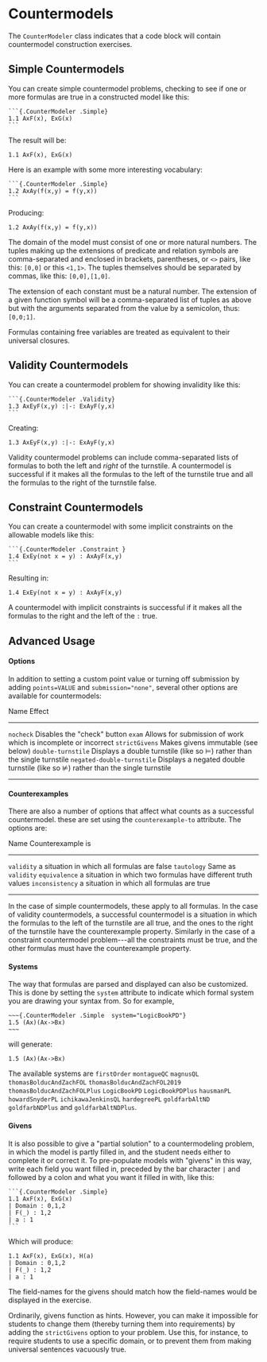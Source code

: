 # Countermodels

The `CounterModeler` class indicates that a code block will contain
countermodel construction exercises.

## Simple Countermodels

You can create simple countermodel problems, checking to see if one or more
formulas are true in a constructed model like this:

    ```{.CounterModeler .Simple}
    1.1 AxF(x), ExG(x)
    ```

The result will be:

```{.CounterModeler .Simple}
1.1 AxF(x), ExG(x)
```

Here is an example with some more interesting vocabulary:

    ```{.CounterModeler .Simple}
    1.2 AxAy(f(x,y) = f(y,x))
    ```

Producing:

```{.CounterModeler .Simple}
1.2 AxAy(f(x,y) = f(y,x))
```

The domain of the model must consist of one or more natural numbers. The tuples
making up the extensions of predicate and relation symbols are comma-separated
and enclosed in brackets, parentheses, or `<>` pairs, like this: `[0,0]` or
this `<1,1>`. The tuples themselves should be separated by commas, like this:
`[0,0],[1,0]`.

The extension of each constant must be a natural number. The extension of a
given function symbol will be a comma-separated list of tuples as above but
with the arguments separated from the value by a semicolon, thus: `[0,0;1]`.

Formulas containing free variables are treated as equivalent to their universal
closures.

## Validity Countermodels

You can create a countermodel problem for showing invalidity like this:

    ```{.CounterModeler .Validity}
    1.3 AxEyF(x,y) :|-: ExAyF(y,x)
    ```

Creating:

```{.CounterModeler .Validity}
1.3 AxEyF(x,y) :|-: ExAyF(y,x)
```

Validity countermodel problems can include comma-separated lists of formulas to
both the left and *right* of the turnstile. A countermodel is successful if it
makes all the formulas to the left of the turnstile true and all the formulas
to the right of the turnstile false.

## Constraint Countermodels

You can create a countermodel with some implicit constraints on the allowable models like this:

    ```{.CounterModeler .Constraint }
    1.4 ExEy(not x = y) : AxAyF(x,y)
    ```

Resulting in:

```{.CounterModeler .Constraint}
1.4 ExEy(not x = y) : AxAyF(x,y)
```

A countermodel with implicit constraints is successful if it makes all the
formulas to the right and the left of the `:` true.

## Advanced Usage

#### Options

In addition to setting a custom point value or turning off submission by adding
`points=VALUE` and `submission="none"`, several other options are available for
countermodels:

<div class="table">

Name                        Effect
--------------------------- ------------------------------------------------------------------
`nocheck`                   Disables the "check" button
`exam`                      Allows for submission of work which is incomplete or incorrect
`strictGivens`              Makes givens immutable (see below)
`double-turnstile`          Displays a double turnstile (like so ⊨) rather than the single turnstile
`negated-double-turnstile`  Displays a negated double turnstile (like so ⊭) rather than the single turnstile
--------------------------- ------------------------------------------------------------------


#### Counterexamples

There are also a number of options that affect what counts as a successful
countermodel. these are set using the `counterexample-to` attribute. The
options are:

<div class="table">

Name                     Counterexample is
------------------------ ------------------------------------------------------------------
`validity`               a situation in which all formulas are false
`tautology`              Same as `validity`
`equivalence`            a situation in which two formulas have different truth values
`inconsistency`          a situation in which all formulas are true
------------------------ ------------------------------------------------------------------

</div>

In the case of simple countermodels, these apply to all formulas. In the case
of validity countermodels, a successful countermodel is a situation in which
the formulas to the left of the turnstile are all true, and the ones to the
right of the turnstile have the counterexample property. Similarly in the case
of a constraint countermodel problem---all the constraints must be true, and
the other formulas must have the counterexample property.

#### Systems

The way that formulas are parsed and displayed can also be customized. This is
done by setting the `system` attribute to indicate which formal system you are
drawing your syntax from. So for example, 

    ~~~{.CounterModeler .Simple  system="LogicBookPD"}
    1.5 (Ax)(Ax->Bx)
    ~~~

will generate:

~~~{.CounterModeler .Simple options="exam" system="LogicBookPD"}
1.5 (Ax)(Ax->Bx)
~~~

The available systems are `firstOrder` `montagueQC` `magnusQL`
`thomasBolducAndZachFOL` `thomasBolducAndZachFOL2019`
`thomasBolducAndZachFOLPlus` `LogicBookPD` `LogicBookPDPlus` `hausmanPL`
`howardSnyderPL` `ichikawaJenkinsQL` `hardegreePL` `goldfarbAltND`
`goldfarbNDPlus` and `goldfarbAltNDPlus`.

#### Givens

It is also possible to give a "partial solution" to a countermodeling problem,
in which the model is partly filled in, and the student needs either to
complete it or correct it. To pre-populate models with "givens" in this way,
write each field you want filled in, preceded by the bar character `|` and
followed by a colon and what you want it filled in with, like this:


    ```{.CounterModeler .Simple}
    1.1 AxF(x), ExG(x)
    | Domain : 0,1,2
    | F(_) : 1,2
    | a : 1
    ```

Which will produce:

```{.CounterModeler .Simple}
1.1 AxF(x), ExG(x), H(a)
| Domain : 0,1,2
| F(_) : 1,2
| a : 1
```

The field-names for the givens should match how the field-names would be
displayed in the exercise.

Ordinarily, givens function as hints. However, you can make it
impossible for students to change them (thereby turning them into
requirements) by adding the `strictGivens` option to your problem. Use
this, for instance, to require students to use a specific domain, or
to prevent them from making universal sentences vacuously true.
